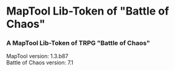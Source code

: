 # MapTool Lib-Token of "Battle of Chaos"
### A MapTool Lib-Token of TRPG "Battle of Chaos"

MapTool version: 1.3.b87  
Battle of Chaos version: 7.1
